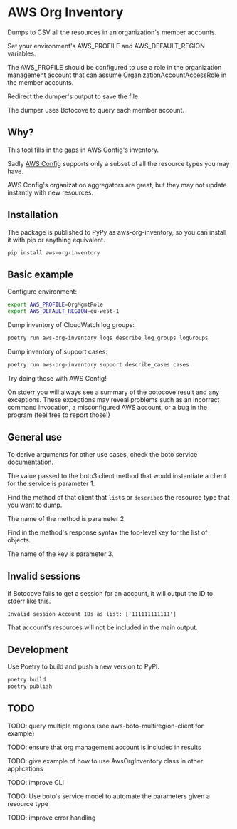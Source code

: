 # AWS Org Inventory

Dumps to CSV all the resources in an organization's member accounts.

Set your environment's AWS_PROFILE and AWS_DEFAULT_REGION variables.

The AWS_PROFILE should be configured to use a role in the organization management account that can assume OrganizationAccountAccessRole in the member accounts.

Redirect the dumper's output to save the file.

The dumper uses Botocove to query each member account.

## Why?

This tool fills in the gaps in AWS Config's inventory.

Sadly [AWS Config](https://docs.aws.amazon.com/config/latest/developerguide/resource-config-reference.html) supports only a subset of all the resource types you may have.

AWS Config's organization aggregators are great, but they may not update instantly with new resources.

## Installation

The package is published to PyPy as aws-org-inventory, so you can install it with pip or anything equivalent.

```
pip install aws-org-inventory
```

## Basic example

Configure environment:

```bash
export AWS_PROFILE=OrgMgmtRole
export AWS_DEFAULT_REGION=eu-west-1
```

Dump inventory of CloudWatch log groups:

```bash
poetry run aws-org-inventory logs describe_log_groups logGroups
```

Dump inventory of support cases:

```bash
poetry run aws-org-inventory support describe_cases cases
```

Try doing those with AWS Config!

On stderr you will always see a summary of the botocove result and any exceptions. These exceptions may reveal problems such as an incorrect command invocation, a misconfigured AWS account, or a bug in the program (feel free to report those!)

## General use

To derive arguments for other use cases, check the boto service documentation.

The value passed to the boto3.client method that would instantiate a client for the service is parameter 1.

Find the method of that client that `list`s or `describe`s the resource type that you want to dump.

The name of the method is parameter 2.

Find in the method's response syntax the top-level key for the list of objects.

The name of the key is parameter 3.

## Invalid sessions

If Botocove fails to get a session for an account, it will output the ID to stderr like this.

```text
Invalid session Account IDs as list: ['111111111111']
```

That account's resources will not be included in the main output.

## Development

Use Poetry to build and push a new version to PyPI.

```bash
poetry build
poetry publish
```

## TODO

TODO: query multiple regions (see aws-boto-multiregion-client for example)

TODO: ensure that org management account is included in results

TODO: give example of how to use AwsOrgInventory class in other applications

TODO: improve CLI

TODO: Use boto's service model to automate the parameters given a resource type

TODO: improve error handling
